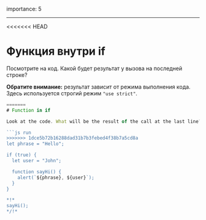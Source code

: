 importance: 5

---
<<<<<<< HEAD
# Функция внутри if

Посмотрите на код. Какой будет результат у вызова на последней строке?

**Обратите внимание:** результат зависит от режима выполнения кода. Здесь используется строгий режим `"use strict"`. 

```js
=======
# Function in if

Look at the code. What will be the result of the call at the last line?

```js run
>>>>>>> 1dce5b72b16288dad31b7b3febed4f38b7a5cd8a
let phrase = "Hello";

if (true) {
  let user = "John";

  function sayHi() {
    alert(`${phrase}, ${user}`);
  }
}

*!*
sayHi();
*/!*
```
